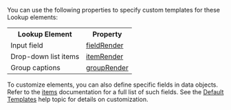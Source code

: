 You can use the following properties to specify custom templates for these Lookup elements:

<table class="dx-table">
    <tr>
        <th>Lookup Element</th>
        <th>Property</th>
    </tr>
    <tr>
        <td>Input field</td>
        <td><a href="https://js.devexpress.com/Documentation/ApiReference/UI_Components/dxLookup/Configuration/#fieldRender">fieldRender</a></td>
    </tr>
    <tr>
        <td>Drop-down list items</td>
        <td><a href="https://js.devexpress.com/Documentation/ApiReference/UI_Components/dxLookup/Configuration/#itemRender">itemRender</a></td>
    </tr> 
    <tr>
        <td>Group captions</td>
        <td><a href="https://js.devexpress.com/Documentation/ApiReference/UI_Components/dxLookup/Configuration/#groupRender">groupRender</a></td>
    </tr> 
</table>

To customize elements, you can also define specific fields in data objects. Refer to the [items](/Documentation/ApiReference/UI_Components/dxLookup/Configuration/items/) documentation for a full list of such fields. See the [Default Templates](/Documentation/Guide/UI_Components/Common/Templates/#Default_Templates) help topic for details on customization.
